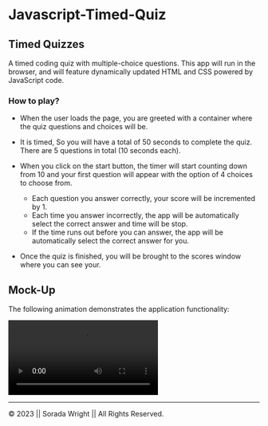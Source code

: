 # Javascript-Timed-Quiz

## Timed Quizzes

A timed coding quiz with multiple-choice questions. This app will run in the browser, and will feature dynamically updated HTML and CSS powered by JavaScript code. 

### How to play?

* When the user loads the page, you are greeted with a container where the quiz questions and choices will be. 

* It is timed, So you will have a total of 50 seconds to complete the quiz. There are 5 questions in total (10 seconds each).

* When you click on the start button, the timer will start counting down from 10 and your first question will appear with the option of 4 choices to choose from. 
  - Each question you answer correctly, your score will be incremented by 1. 
  -  Each time you answer incorrectly, the app will be automatically select the correct answer and time will be stop.
  - If the time runs out before you can answer, the app will be automatically select the correct answer for you.

* Once the quiz is finished, you will be brought to the scores window where you can see your.

## Mock-Up

The following animation demonstrates the application functionality:

![Animation of code quiz. Presses button to start quiz. Clicks the button for the answer to each question, displays if answer was correct or incorrect. Quiz finishes and displays high scores. User adds their intials, then clears their intials and starts over.](sfx/JavaScriptQuiz.webm)

---
© 2023 || Sorada Wright || All Rights Reserved.
